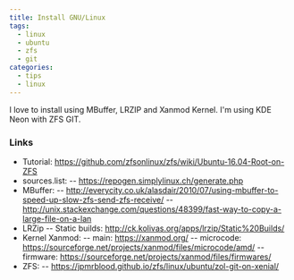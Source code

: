 ```yaml
---
title: Install GNU/Linux
tags:
  - linux
  - ubuntu
  - zfs
  - git
categories:
  - tips
  - linux
---
```

I love to install using MBuffer, LRZIP and Xanmod Kernel. I'm using KDE Neon with ZFS GIT.

### Links

 - Tutorial: https://github.com/zfsonlinux/zfs/wiki/Ubuntu-16.04-Root-on-ZFS
 - sources.list:
 -- https://repogen.simplylinux.ch/generate.php
 - MBuffer:
 -- http://everycity.co.uk/alasdair/2010/07/using-mbuffer-to-speed-up-slow-zfs-send-zfs-receive/
 -- http://unix.stackexchange.com/questions/48399/fast-way-to-copy-a-large-file-on-a-lan
 - LRZip
 -- Static builds: http://ck.kolivas.org/apps/lrzip/Static%20Builds/
 - Kernel Xanmod:
 -- main: https://xanmod.org/
 -- microcode: https://sourceforge.net/projects/xanmod/files/microcode/amd/
 -- firmware: https://sourceforge.net/projects/xanmod/files/firmwares/
 - ZFS:
 -- https://jpmrblood.github.io/zfs/linux/ubuntu/zol-git-on-xenial/

